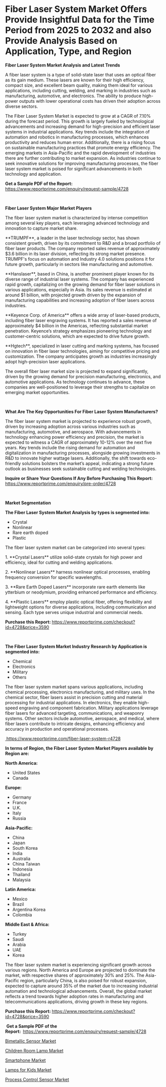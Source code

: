 <p><h1>Fiber Laser System Market Offers Provide Insightful Data for the Time Period from 2025 to 2032 and also Provide Analysis Based on Application, Type, and Region</h1></p><p><strong>Fiber Laser System Market Analysis and Latest Trends</strong></p>
<p><p>A fiber laser system is a type of solid-state laser that uses an optical fiber as its gain medium. These lasers are known for their high efficiency, compact size, and excellent beam quality, making them ideal for various applications, including cutting, welding, and marking in industries such as manufacturing, automotive, and electronics. The ability to produce high-power outputs with lower operational costs has driven their adoption across diverse sectors.</p><p>The Fiber Laser System Market is expected to grow at a CAGR of 7.10% during the forecast period. This growth is largely fueled by technological advancements and increasing demand for high-precision and efficient laser systems in industrial applications. Key trends include the integration of automation and robotics in manufacturing processes, which enhances productivity and reduces human error. Additionally, there is a rising focus on sustainable manufacturing practices that promote energy efficiency. The emerging markets in Asia-Pacific and the rapid development of industries there are further contributing to market expansion. As industries continue to seek innovative solutions for improving manufacturing processes, the fiber laser system market is poised for significant advancements in both technology and application.</p></p>
<p><strong>Get a Sample PDF of the Report:&nbsp;</strong> <a href="https://www.reportprime.com/enquiry/request-sample/4728?utm_campaign=1080&utm_medium=2&utm_source=Github&utm_content=ia&utm_term=19032025&utm_id=fiber-laser-system">https://www.reportprime.com/enquiry/request-sample/4728</a></p>
<p>&nbsp;</p>
<p><strong>Fiber Laser System Major Market Players</strong></p>
<p><p>The fiber laser system market is characterized by intense competition among several key players, each leveraging advanced technology and innovation to capture market share. </p><p>**TRUMPF**, a leader in the laser technology sector, has shown consistent growth, driven by its commitment to R&D and a broad portfolio of fiber laser products. The company reported sales revenue of approximately $3.6 billion in its laser division, reflecting its strong market presence. TRUMPF's focus on automation and Industry 4.0 solutions positions it for future growth, particularly in sectors like manufacturing and automotive.</p><p>**Hanslaser**, based in China, is another prominent player known for its diverse range of industrial laser systems. The company has experienced rapid growth, capitalizing on the growing demand for fiber laser solutions in various applications, especially in Asia. Its sales revenue is estimated at around $1 billion, with projected growth driven by the expansion of manufacturing capabilities and increasing adoption of fiber lasers across industries.</p><p>**Keyence Corp. of America** offers a wide array of laser-based products, including fiber laser engraving systems. It has reported a sales revenue of approximately $4 billion in the Americas, reflecting substantial market penetration. Keyence’s strategy emphasizes pioneering technology and customer-centric solutions, which are expected to drive future growth.</p><p>**Hgtech**, specialized in laser cutting and marking systems, has focused on innovation in fiber laser technologies, aiming for competitive pricing and customization. The company anticipates growth as industries increasingly adopt high-precision laser applications.</p><p>The overall fiber laser market size is projected to expand significantly, driven by the growing demand for precision manufacturing, electronics, and automotive applications. As technology continues to advance, these companies are well-positioned to leverage their strengths to capitalize on emerging market opportunities.</p></p>
<p>&nbsp;</p>
<p><strong>What Are The Key Opportunities For Fiber Laser System Manufacturers?</strong></p>
<p><p>The fiber laser system market is projected to experience robust growth, driven by increasing adoption across various industries such as manufacturing, automotive, and aerospace. With advancements in technology enhancing power efficiency and precision, the market is expected to witness a CAGR of approximately 10-12% over the next five years. Key trends include the rising demand for automation and digitalization in manufacturing processes, alongside growing investments in R&D to innovate higher wattage lasers. Additionally, the shift towards eco-friendly solutions bolsters the market’s appeal, indicating a strong future outlook as businesses seek sustainable cutting and welding technologies.</p></p>
<p><strong>Inquire or Share Your Questions If Any Before Purchasing This Report:</strong> <a href="https://www.reportprime.com/enquiry/pre-order/4728?utm_campaign=1080&utm_medium=2&utm_source=Github&utm_content=ia&utm_term=19032025&utm_id=fiber-laser-system">https://www.reportprime.com/enquiry/pre-order/4728</a></p>
<p>&nbsp;</p>
<p><strong>Market Segmentation</strong></p>
<p><strong>The Fiber Laser System Market Analysis by types is segmented into:</strong></p>
<p><ul><li>Crystal</li><li>Nonlinear</li><li>Rare earth doped</li><li>Plastic</li></ul></p>
<p><p>The fiber laser system market can be categorized into several types: </p><p>1. **Crystal Lasers** utilize solid-state crystals for high power and efficiency, ideal for cutting and welding applications. </p><p>2. **Nonlinear Lasers** harness nonlinear optical processes, enabling frequency conversion for specific wavelengths. </p><p>3. **Rare Earth Doped Lasers** incorporate rare earth elements like ytterbium or neodymium, providing enhanced performance and efficiency. </p><p>4. **Plastic Lasers** employ plastic optical fiber, offering flexibility and lightweight options for diverse applications, including communication and sensing. Each type serves unique industrial and commercial needs.</p></p>
<p><strong>Purchase this Report:&nbsp;</strong><a href="https://www.reportprime.com/checkout?id=4728&price=3590&utm_campaign=1080&utm_medium=2&utm_source=Github&utm_content=ia&utm_term=19032025&utm_id=fiber-laser-system">https://www.reportprime.com/checkout?id=4728&price=3590</a></p>
<p>&nbsp;</p>
<p><strong>The Fiber Laser System Market Industry Research by Application is segmented into:</strong></p>
<p><ul><li>Chemical</li><li>Electronics</li><li>Military</li><li>Others</li></ul></p>
<p><p>The fiber laser system market spans various applications, including chemical processing, electronics manufacturing, and military uses. In the chemical sector, fiber lasers assist in precision cutting and material processing for industrial applications. In electronics, they enable high-speed engraving and component fabrication. Military applications leverage fiber lasers for advanced targeting, communications, and weaponry systems. Other sectors include automotive, aerospace, and medical, where fiber lasers contribute to intricate designs, enhancing efficiency and accuracy in production and operational processes.</p></p>
<p><a href="https://www.reportprime.com/fiber-laser-system-r4728?utm_campaign=1080&utm_medium=2&utm_source=Github&utm_content=ia&utm_term=19032025&utm_id=fiber-laser-system">&nbsp;https://www.reportprime.com/fiber-laser-system-r4728</a></p>
<p><strong>In terms of Region, the Fiber Laser System Market Players available by Region are:</strong></p>
<p>
    <p> <strong> North America: </strong>
        <ul>
            <li>United States</li>
            <li>Canada</li>
        </ul>
        </p> 
    <p> <strong> Europe: </strong>
        <ul>
            <li>Germany</li>
            <li>France</li>
            <li>U.K.</li>
            <li>Italy</li>
            <li>Russia</li>
        </ul>
        </p> 
    <p> <strong> Asia-Pacific: </strong>
        <ul>
            <li>China</li>
            <li>Japan</li>
            <li>South Korea</li>
            <li>India</li>
            <li>Australia</li>
            <li>China Taiwan</li>
            <li>Indonesia</li>
            <li>Thailand</li>
            <li>Malaysia</li>
        </ul>
        </p> 
    <p> <strong> Latin America: </strong>
        <ul>
            <li>Mexico</li>
            <li>Brazil</li>
            <li>Argentina Korea</li>
            <li>Colombia</li>
        </ul>
        </p> 
    <p> <strong> Middle East & Africa: </strong>
        <ul>
            <li>Turkey</li>
            <li>Saudi</li>
            <li>Arabia</li>
            <li>UAE</li>
            <li>Korea</li>
        </ul>
    </p>
    </p>
<p><p>The fiber laser system market is experiencing significant growth across various regions. North America and Europe are projected to dominate the market, with respective shares of approximately 30% and 25%. The Asia-Pacific region, particularly China, is also poised for robust expansion, expected to capture around 35% of the market due to increasing industrial automation and technological advancements. Overall, the global market reflects a trend towards higher adoption rates in manufacturing and telecommunications applications, driving growth in these key regions.</p></p>
<p><strong>Purchase this Report: </strong><a href="https://www.reportprime.com/checkout?id=4728&price=3590&utm_campaign=1080&utm_medium=2&utm_source=Github&utm_content=ia&utm_term=19032025&utm_id=fiber-laser-system">https://www.reportprime.com/checkout?id=4728&price=3590</a></p>
<p>&nbsp;<strong>Get a Sample PDF of the Report:&nbsp;&nbsp;</strong><a href="https://www.reportprime.com/enquiry/request-sample/4728?utm_campaign=1080&utm_medium=2&utm_source=Github&utm_content=ia&utm_term=19032025&utm_id=fiber-laser-system">https://www.reportprime.com/enquiry/request-sample/4728</a></p>
<p><strong></strong></p>
<p><p><a href="https://github.com/lazloklitz2e/Market-Research-Report-List-1/blob/main/bimetallic-sensor-market.md?utm_campaign=1080&utm_medium=2&utm_source=Github&utm_content=ia&utm_term=19032025&utm_id=fiber-laser-system">Bimetallic Sensor Market</a></p><p><a href="https://github.com/saqafidrahea/Market-Research-Report-List-1/blob/main/children-room-lamp-market.md?utm_campaign=1080&utm_medium=2&utm_source=Github&utm_content=ia&utm_term=19032025&utm_id=fiber-laser-system">Children Room Lamp Market</a></p><p><a href="https://github.com/onutsheinz/Market-Research-Report-List-1/blob/main/smartphone-market.md?utm_campaign=1080&utm_medium=2&utm_source=Github&utm_content=ia&utm_term=19032025&utm_id=fiber-laser-system">Smartphone Market</a></p><p><a href="https://github.com/atawanyeze/Market-Research-Report-List-1/blob/main/lamps-for-kids-market.md?utm_campaign=1080&utm_medium=2&utm_source=Github&utm_content=ia&utm_term=19032025&utm_id=fiber-laser-system">Lamps for Kids Market</a></p><p><a href="https://github.com/rueffmuoloqw/Market-Research-Report-List-1/blob/main/process-control-sensor-market.md?utm_campaign=1080&utm_medium=2&utm_source=Github&utm_content=ia&utm_term=19032025&utm_id=fiber-laser-system">Process Control Sensor Market</a></p></p>